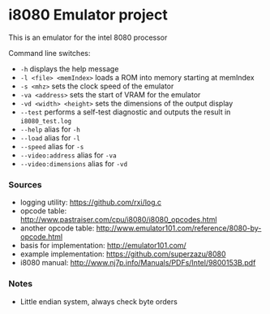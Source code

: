 # i8080 Emulator project
This is an emulator for the intel 8080 processor

Command line switches:
 - ```-h``` displays the help message
 - ```-l <file> <memIndex>``` loads a ROM into memory starting at memIndex
 - ```-s <mhz>``` sets the clock speed of the emulator
 - ```-va <address>``` sets the start of VRAM for the emulator
 - ```-vd <width> <height>``` sets the dimensions of the output display
 - ```--test``` performs a self-test diagnostic and outputs the result in ```i8080_test.log```
 - ```--help``` alias for ```-h```
 - ```--load``` alias for ```-l```
 - ```--speed``` alias for ```-s```
 - ```--video:address``` alias for ```-va```
 - ```--video:dimensions``` alias for ```-vd```

### Sources
 - logging utility: https://github.com/rxi/log.c
 - opcode table: http://www.pastraiser.com/cpu/i8080/i8080_opcodes.html
 - another opcode table: http://www.emulator101.com/reference/8080-by-opcode.html
 - basis for implementation: http://emulator101.com/
 - example implementation: https://github.com/superzazu/8080
 - i8080 manual: http://www.nj7p.info/Manuals/PDFs/Intel/9800153B.pdf

### Notes
 - Little endian system, always check byte orders